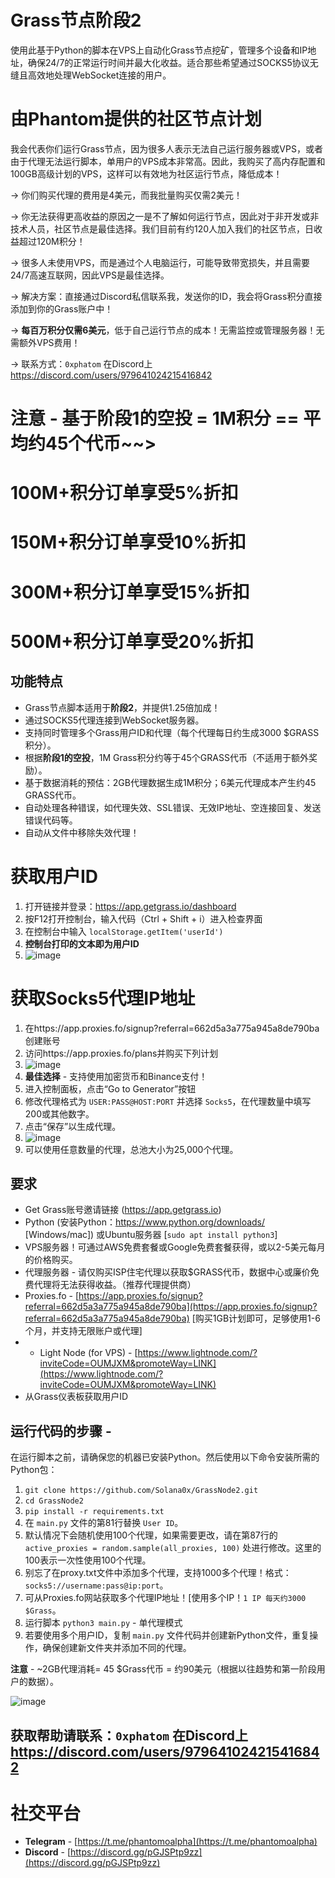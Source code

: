 # Grass节点阶段2

使用此基于Python的脚本在VPS上自动化Grass节点挖矿，管理多个设备和IP地址，确保24/7的正常运行时间并最大化收益。适合那些希望通过SOCKS5协议无缝且高效地处理WebSocket连接的用户。

# 由Phantom提供的社区节点计划

我会代表你们运行Grass节点，因为很多人表示无法自己运行服务器或VPS，或者由于代理无法运行脚本，单用户的VPS成本非常高。因此，我购买了高内存配置和100GB高级计划的VPS，这样可以有效地为社区运行节点，降低成本！

-> 你们购买代理的费用是4美元，而我批量购买仅需2美元！

-> 你无法获得更高收益的原因之一是不了解如何运行节点，因此对于非开发或非技术人员，社区节点是最佳选择。我们目前有约120人加入我们的社区节点，日收益超过120M积分！

-> 很多人未使用VPS，而是通过个人电脑运行，可能导致带宽损失，并且需要24/7高速互联网，因此VPS是最佳选择。

-> 解决方案：直接通过Discord私信联系我，发送你的ID，我会将Grass积分直接添加到你的Grass账户中！

-> **每百万积分仅需6美元**，低于自己运行节点的成本！无需监控或管理服务器！无需额外VPS费用！

-> 联系方式：`0xphatom` 在Discord上 https://discord.com/users/979641024215416842

# 注意 - 基于阶段1的空投 = 1M积分 == 平均约45个代币~~>
# 100M+积分订单享受5%折扣
# 150M+积分订单享受10%折扣
# 300M+积分订单享受15%折扣
# 500M+积分订单享受20%折扣

## 功能特点

- Grass节点脚本适用于**阶段2**，并提供1.25倍加成！
- 通过SOCKS5代理连接到WebSocket服务器。
- 支持同时管理多个Grass用户ID和代理（每个代理每日约生成3000 $GRASS积分）。
- 根据**阶段1的空投**，1M Grass积分约等于45个GRASS代币（不适用于额外奖励）。
- 基于数据消耗的预估：2GB代理数据生成1M积分；6美元代理成本产生约45 GRASS代币。
- 自动处理各种错误，如代理失效、SSL错误、无效IP地址、空连接回复、发送错误代码等。
- 自动从文件中移除失效代理！

# 获取用户ID

1. 打开链接并登录：https://app.getgrass.io/dashboard
2. 按F12打开控制台，输入代码（Ctrl + Shift + i）进入检查界面
3. 在控制台中输入 `localStorage.getItem('userId')`
4. **控制台打印的文本即为用户ID**
5. ![image](https://github.com/Solana0x/getgrass/assets/142747768/099b7ce1-1c56-4709-a9ba-7c45fc65ef2d)

# 获取Socks5代理IP地址

1. 在https://app.proxies.fo/signup?referral=662d5a3a775a945a8de790ba创建账号
2. 访问https://app.proxies.fo/plans并购买下列计划
3. ![image](https://github.com/user-attachments/assets/5453eabd-0a09-49f7-b004-1ca4617b9f8a)
4. **最佳选择** - 支持使用加密货币和Binance支付！
5. 进入控制面板，点击“Go to Generator”按钮
6. 修改代理格式为 `USER:PASS@HOST:PORT` 并选择 `Socks5`，在代理数量中填写200或其他数字。
7. 点击“保存”以生成代理。
8. ![image](https://github.com/user-attachments/assets/010753b5-1112-48c0-9a40-6b00189abd10)
9. 可以使用任意数量的代理，总池大小为25,000个代理。

## 要求

- Get Grass账号邀请链接 (https://app.getgrass.io)
- Python (安装Python：https://www.python.org/downloads/ [Windows/mac]) 或Ubuntu服务器 [`sudo apt install python3`]
- VPS服务器！可通过AWS免费套餐或Google免费套餐获得，或以2-5美元每月的价格购买。
- 代理服务器 - 请仅购买ISP住宅代理以获取$GRASS代币，数据中心或廉价免费代理将无法获得收益。（推荐代理提供商）
- Proxies.fo - [https://app.proxies.fo/signup?referral=662d5a3a775a945a8de790ba](https://app.proxies.fo/signup?referral=662d5a3a775a945a8de790ba) [购买1GB计划即可，足够使用1-6个月，并支持无限账户或代理]
- - Light Node (for VPS) - [https://www.lightnode.com/?inviteCode=OUMJXM&promoteWay=LINK](https://www.lightnode.com/?inviteCode=OUMJXM&promoteWay=LINK)
- 从Grass仪表板获取用户ID

## 运行代码的步骤 -

在运行脚本之前，请确保您的机器已安装Python。然后使用以下命令安装所需的Python包：

1. ``` git clone https://github.com/Solana0x/GrassNode2.git ```
2. ``` cd GrassNode2 ```
3. ``` pip install -r requirements.txt ```
4. 在 `main.py` 文件的第81行替换 `User ID`。
5. 默认情况下会随机使用100个代理，如果需要更改，请在第87行的 `active_proxies = random.sample(all_proxies, 100)` 处进行修改。这里的100表示一次性使用100个代理。
6. 别忘了在proxy.txt文件中添加多个代理，支持1000多个代理！格式：`socks5://username:pass@ip:port`。
7. 可从Proxies.fo网站获取多个代理IP地址！[使用多个IP！`1 IP 每天约3000 $Grass`。
8. 运行脚本 `python3 main.py` - 单代理模式
10. 若要使用多个用户ID，复制 `main.py` 文件代码并创建新Python文件，重复操作，确保创建新文件夹并添加不同的代理。

**注意** - ~2GB代理消耗= 45 $Grass代币 = 约90美元（根据以往趋势和第一阶段用户的数据）。

![image](https://github.com/Solana0x/getgrass/assets/142747768/27b7b243-07cc-4e66-9f23-1a6091702e0d)

## 获取帮助请联系：`0xphatom` 在Discord上 https://discord.com/users/979641024215416842

# 社交平台

- **Telegram** - [https://t.me/phantomoalpha](https://t.me/phantomoalpha) 
- **Discord** - [https://discord.gg/pGJSPtp9zz](https://discord.gg/pGJSPtp9zz)
